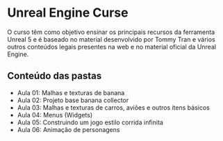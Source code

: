 # Unreal Engine Curse
O curso têm como objetivo ensinar os principais recursos da ferramenta Unreal 5 e é baseado no material desenvolvido por Tommy Tran e vários outros conteúdos legais presentes na web e no material oficial da Unreal Engine.
## Conteúdo das pastas
- Aula 01: Malhas e texturas de banana
- Aula 02: Projeto base banana collector 
- Aula 03: Malhas e texturas de carros, aviões e outros itens básicos
- Aula 04: Menus (Widgets)
- Aula 05: Construindo um jogo estilo corrida infinita
- Aula 06: Animação de personagens
